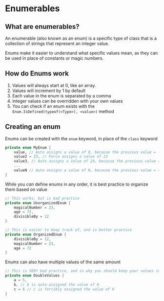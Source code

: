 # Enumerables

## What are enumerables?

An enumerable (also known as an enum) is a specific type of class that is a collection of strings that represent an integer value.

Enums make it easier to understand what specific values mean, as they can be used in place of constants or magic numbers.

## How do Enums work

1. Values will always start at 0, like an array.
2. Values will increment by 1 by default
3. Each value in the enum is separated by a comma
4. Integer values can be overridden with your own values
5. You can check if an enum exists with the `Enum.IsDefined(typeof(<Type>), <value>)` method

## Creating an enum

Enums can be created with the `enum` keyword, in place of the `class` keyword

```cs
private enum MyEnum {
    value, // Auto assigns a value of 0, because the previous value = -1
    value2 = 23, // Force assigns a value of 23
    value3, // Auto assigns a value of 24, because the previous value = 23
    ...
    valueN // Auto assigns a value of N, because the previous value = (N - 1)
}
```

While you *can* define enums in any order, it is best practice to organize them based on value

```cs
// This works, but is bad practice
private enum UnorganizedEnum {
    magicalNumber = 23,
    age = 72,
    divisibleBy = 12
}

// This is easier to keep track of, and is better practice
private enum OrganizedEnum {
    divisibleBy = 12,
    magicalNumber = 23,
    age = 72
}
```

Enums can also have multiple values of the same amount

```cs
// This is VERY bad practice, and is why you should keep your values in order
private enum DoubleValues {
    a = 5,
    b, // b is auto-assigned the value of 6
    c = 6 // c is forcibly assigned the value of 6
}
```
